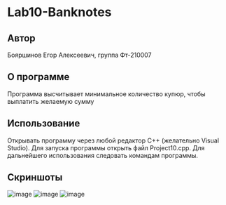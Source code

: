 # Lab10-Banknotes
## Автор
Бояршинов Егор Алексеевич, группа Фт-210007
## О программе
Программа высчитывает минимальное количество купюр, чтобы выплатить желаемую сумму
## Использование
Открывать программу через любой редактор C++ (желательно Visual Studio). Для запуска программы открыть файл Project10.cpp. Для дальнейшего использования следовать командам программы.
## Скриншоты
![image](https://user-images.githubusercontent.com/113821959/208505896-b57d3944-f221-4cba-9829-974d8318c6af.png)
![image](https://user-images.githubusercontent.com/113821959/208505986-62b7164a-120e-42e6-918b-819bf58c8238.png)
![image](https://user-images.githubusercontent.com/113821959/208506040-a3595433-daff-4cb0-b680-50ad183ee029.png)
